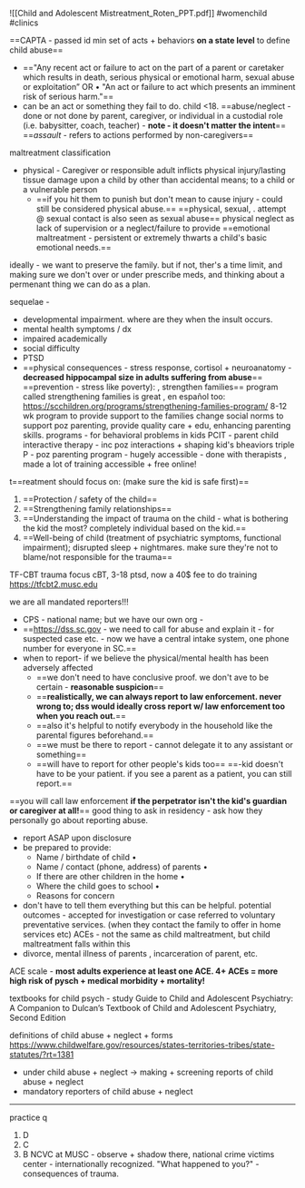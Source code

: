 ![[Child and Adolescent Mistreatment_Roten_PPT.pdf]]
#womenchild #clinics 

==CAPTA - passed id min set of acts + behaviors **on a state level** to define child abuse== 
- =="Any recent act or failure to act on the part of a parent or caretaker which results in death, serious physical or emotional harm, sexual abuse or exploitation” OR • "An act or failure to act which presents an imminent risk of serious harm."==
- can be an act or something they fail to do. child <18. 
==abuse/neglect - done or not done by parent, caregiver, or individual in a custodial role (i.e. babysitter, coach, teacher) - **note - it doesn't matter the intent**==
==*assault* -  refers to actions performed by non-caregivers==

maltreatment classification 
- physical - Caregiver or responsible adult inflicts physical injury/lasting tissue damage upon a child by other than accidental means; to a child or a vulnerable person 
	- ==if you hit them to punish but don't mean to cause injury - could still be considered physical abuse.== 
==physical, sexual, . attempt @ sexual contact is also seen as sexual abuse== 
physical neglect as lack of supervision or a neglect/failure to provide
==emotional maltreatment - persistent or extremely thwarts a child's basic emotional needs.== 

ideally - we want to preserve the family. but if not, ther's a time limit, and making sure we don't over or under prescribe meds, and thinking about a permenant thing we can do as a plan. 

sequelae - 
- developmental impairment. where are they when the insult occurs. 
- mental health symptoms / dx
- impaired academically 
- social difficulty 
- PTSD 
- ==physical consequences - stress response, cortisol + neuroanatomy - **decreased hippocampal size in adults suffering from abuse**==
==prevention - stress like poverty): , strengthen families== 
	program called strengthening families is great , en español too: https://scchildren.org/programs/strengthening-families-program/
	8-12 wk program to provide support to the families
change social norms to support poz parenting, provide quality care + edu, enhancing parenting skills. 
programs - for behavioral problems in kids
PCIT - parent child interactive therapy - inc poz interactions + shaping kid's bheaviors 
triple P - poz parenting program - hugely accessible - done with therapists , made a lot of training accessible + free online! 

t==reatment should focus on: (make sure the kid is safe first)==
1. ==Protection / safety of the child== 
2. ==Strengthening family relationships== 
3. ==Understanding the impact of trauma on the child  - what is bothering the kid the most? completely individual based on the kid.== 
4. ==Well-being of child (treatment of psychiatric symptoms, functional impairment); disrupted sleep + nightmares. make sure they're not to blame/not responsible for the trauma== 

TF-CBT trauma focus cBT, 3-18 ptsd, now a 40$ fee to do training 
https://tfcbt2.musc.edu

we are all mandated reporters!!!
- CPS - national name; but we have our own org - 
- ==https://dss.sc.gov - we need to call for abuse and explain it - for suspected case etc. - now we have a central intake system, one phone number for everyone in SC.== 
- when to report- if we believe the physical/mental health has been adversely affected
	- ==we don't need to have conclusive proof. we don't ave to be certain - **reasonable suspicion**==
	- ==**realistically, we can always report to law enforcement. never wrong to; dss would ideally cross report w/ law enforcement too when you reach out.**==
	- ==also it's helpful to notify everybody in the household like the parental figures beforehand.== 
	- ==we must be there to report - cannot delegate it to any assistant or something== 
	- ==will have to report for other people's kids too== 
	==-kid doesn't have to be your patient. if you see a parent as a patient, you can still report.== 

==you will call law enforcement **if the perpetrator isn't the kid's guardian or caregiver at all!**==
good thing to ask in residency - ask how they personally go about reporting abuse. 
- report ASAP upon disclosure
- be prepared to provide: 
	- Name / birthdate of child •
	- Name / contact (phone, address) of parents •
	- If there are other children in the home • 
	- Where the child goes to school • 
	- Reasons for concern
- don't have to tell them everything but this can be helpful.
potential outcomes - accepted for investigation or case referred to voluntary preventative services. (when they contact the family to offer in home services etc)
ACEs - not the same as child maltreatment, but child maltreatment falls within this 
- divorce, mental illness of parents , incarceration of parent, etc. 

ACE scale - **most adults experience at least one ACE. 4+ ACEs = more high risk of pysch + medical morbidity + mortality!**

textbooks for child psych - study Guide to Child and Adolescent Psychiatry: A Companion to Dulcan’s Textbook of Child and Adolescent Psychiatry, Second Edition

definitions of child abuse + neglect + forms
https://www.childwelfare.gov/resources/states-territories-tribes/state-statutes/?rt=1381
- under child abuse + neglect -> making + screening reports of child abuse + neglect
- mandatory reporters of child abuse + neglect

---
practice q 
1. D 
2. C
3. B
NCVC at MUSC - observe + shadow there, national crime victims center - internationally recognized. 
"What happened to you?" - consequences of trauma. 
